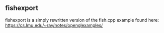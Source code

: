 ## fishexport

fishexport is a simply rewritten version of the fish.cpp example found here:
https://cs.lmu.edu/~ray/notes/openglexamples/
